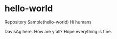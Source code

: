 # hello-world
Repository Sample(hello-world)
Hi humans

DavisAg here. How are y'all? Hope everything is fine.
